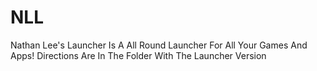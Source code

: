 # NLL
Nathan Lee's Launcher Is A All Round Launcher For All Your Games And Apps!
Directions Are In The Folder With The Launcher Version
